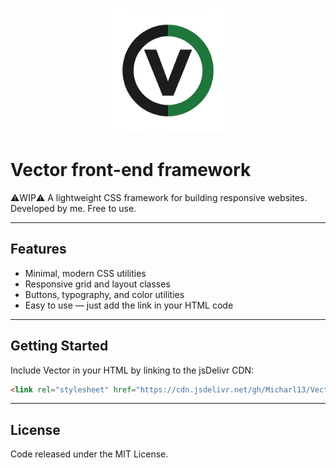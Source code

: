 <p align="center">
  <img src="Vector-logo.png" alt="Logo" width="200"/>
</p>

# Vector front-end framework

⚠️WIP⚠️ A lightweight CSS framework for building responsive websites. Developed by me. Free to use.

---

## Features
- Minimal, modern CSS utilities
- Responsive grid and layout classes
- Buttons, typography, and color utilities
- Easy to use — just add the link in your HTML code

---

## Getting Started

Include Vector in your HTML by linking to the jsDelivr CDN:

```html
<link rel="stylesheet" href="https://cdn.jsdelivr.net/gh/Micharl13/Vector-front-end-framework@main/dist/vectorcss.css">
```
---

## License
Code released under the MIT License.
